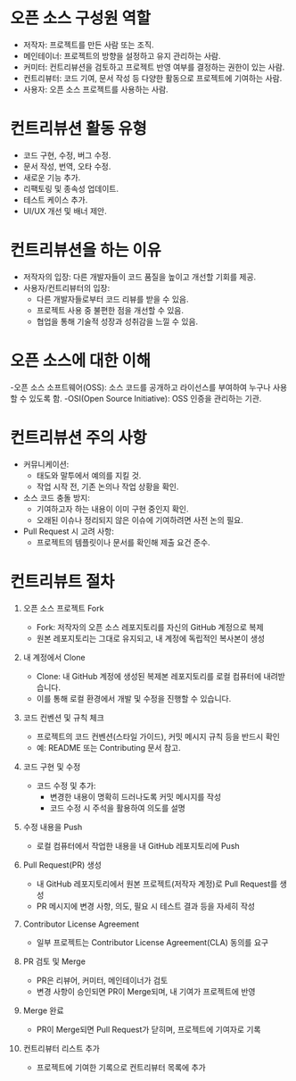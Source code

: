 # 오픈 소스 구성원 역할

- 저작자: 프로젝트를 만든 사람 또는 조직.
- 메인테이너: 프로젝트의 방향을 설정하고 유지 관리하는 사람.
- 커미터: 컨트리뷰션을 검토하고 프로젝트 반영 여부를 결정하는 권한이 있는 사람.
- 컨트리뷰터: 코드 기여, 문서 작성 등 다양한 활동으로 프로젝트에 기여하는 사람.
- 사용자: 오픈 소스 프로젝트를 사용하는 사람.

# 컨트리뷰션 활동 유형

- 코드 구현, 수정, 버그 수정.
- 문서 작성, 번역, 오타 수정.
- 새로운 기능 추가.
- 리팩토링 및 종속성 업데이트.
- 테스트 케이스 추가.
- UI/UX 개선 및 배너 제안.

# 컨트리뷰션을 하는 이유

- 저작자의 입장: 다른 개발자들이 코드 품질을 높이고 개선할 기회를 제공.
- 사용자/컨트리뷰터의 입장:
    - 다른 개발자들로부터 코드 리뷰를 받을 수 있음.
    - 프로젝트 사용 중 불편한 점을 개선할 수 있음.
    - 협업을 통해 기술적 성장과 성취감을 느낄 수 있음.

# 오픈 소스에 대한 이해
-오픈 소스 소프트웨어(OSS): 소스 코드를 공개하고 라이선스를 부여하여 누구나 사용할 수 있도록 함.
-OSI(Open Source Initiative): OSS 인증을 관리하는 기관.

# 컨트리뷰션 주의 사항
- 커뮤니케이션:
    - 태도와 말투에서 예의를 지킬 것.
    - 작업 시작 전, 기존 논의나 작업 상황을 확인.
- 소스 코드 충돌 방지:
    - 기여하고자 하는 내용이 이미 구현 중인지 확인.
    - 오래된 이슈나 정리되지 않은 이슈에 기여하려면 사전 논의 필요.
- Pull Request 시 고려 사항:
    - 프로젝트의 템플릿이나 문서를 확인해 제출 요건 준수.

# 컨트리뷰트 절차

1. 오픈 소스 프로젝트 Fork

    - Fork: 저작자의 오픈 소스 레포지토리를 자신의 GitHub 계정으로 복제
    - 원본 레포지토리는 그대로 유지되고, 내 계정에 독립적인 복사본이 생성

2. 내 계정에서 Clone

    - Clone: 내 GitHub 계정에 생성된 복제본 레포지토리를 로컬 컴퓨터에 내려받습니다.
    - 이를 통해 로컬 환경에서 개발 및 수정을 진행할 수 있습니다.

3. 코드 컨벤션 및 규칙 체크

    - 프로젝트의 코드 컨벤션(스타일 가이드), 커밋 메시지 규칙 등을 반드시 확인
    - 예: README 또는 Contributing 문서 참고.

4. 코드 구현 및 수정

    - 코드 수정 및 추가:
        - 변경한 내용이 명확히 드러나도록 커밋 메시지를 작성
        - 코드 수정 시 주석을 활용하여 의도를 설명

5. 수정 내용을 Push

    - 로컬 컴퓨터에서 작업한 내용을 내 GitHub 레포지토리에 Push

6. Pull Request(PR) 생성
    - 내 GitHub 레포지토리에서 원본 프로젝트(저작자 계정)로 Pull Request를 생성
    - PR 메시지에 변경 사항, 의도, 필요 시 테스트 결과 등을 자세히 작성

7. Contributor License Agreement
    - 일부 프로젝트는 Contributor License Agreement(CLA) 동의를 요구

8. PR 검토 및 Merge
    - PR은 리뷰어, 커미터, 메인테이너가 검토
    - 변경 사항이 승인되면 PR이 Merge되며, 내 기여가 프로젝트에 반영

9. Merge 완료
    - PR이 Merge되면 Pull Request가 닫히며, 프로젝트에 기여자로 기록

10. 컨트리뷰터 리스트 추가
    - 프로젝트에 기여한 기록으로 컨트리뷰터 목록에 추가
